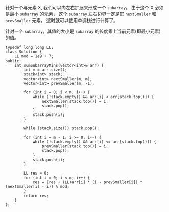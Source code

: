 针对一个与元素 X, 我们可以向左右扩展来形成一个 `subarray`。
由于这个 X 必须是最小 `subarray` 的元素，
这个 `subarray` 左右边界一定是其 `nextSmaller` 和 `prevSmaller` 元素。
这时就可以使用单调栈进行计算了。

针对一个 `subarray`，其值的大小是 `subarray` 的长度乘上当前元素(即最小元素) 的值。

```
typedef long long LL;
class Solution {
    LL mod = 1e9 + 7;
public:
    int sumSubarrayMins(vector<int>& arr) {
        int m = arr.size();
        stack<int> stack;
        vector<int> nextSmaller(m, m);
        vector<int> prevSmaller(m, -1);
    
        for (int i = 0; i < m; i++) {
            while (!stack.empty() && arr[i] < arr[stack.top()]) {
                nextSmaller[stack.top()] = i;
                stack.pop();
            }
            stack.push(i);
        }
        
        while (stack.size()) stack.pop();
        
        for (int i = m - 1; i >= 0; i--) {
            while (!stack.empty() && arr[i] <= arr[stack.top()]) {
                prevSmaller[stack.top()] = i;
                stack.pop();
            }
            stack.push(i);
        }
        
        LL res = 0;
        for (int i = 0; i < m; i++) {
            res = (res + (LL)arr[i] * (i - prevSmaller[i]) * (nextSmaller[i] - i)) % mod;
        }
        return res;
    }
};
```